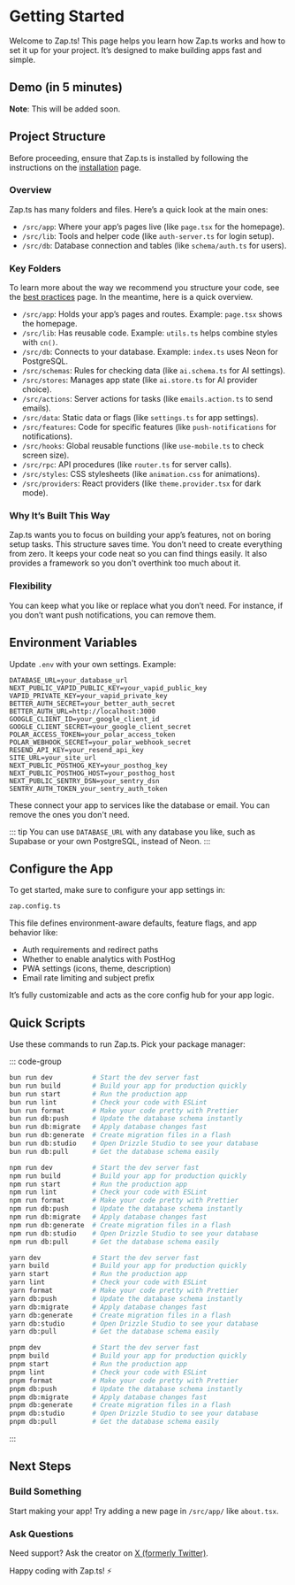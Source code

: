 # Getting Started

Welcome to Zap.ts! This page helps you learn how Zap.ts works and how to set it up for your project. It’s designed to make building apps fast and simple.

## Demo (in 5 minutes)

**Note**: This will be added soon.

## Project Structure

Before proceeding, ensure that Zap.ts is installed by following the instructions on the [installation](/docs/introduction/installation.md) page.

### Overview

Zap.ts has many folders and files. Here’s a quick look at the main ones:

- `/src/app`: Where your app’s pages live (like `page.tsx` for the homepage).
- `/src/lib`: Tools and helper code (like `auth-server.ts` for login setup).
- `/src/db`: Database connection and tables (like `schema/auth.ts` for users).

### Key Folders

To learn more about the way we recommend you structure your code, see the [best practices](/docs/misc/best-practices) page. In the meantime, here is a quick overview.

- `/src/app`: Holds your app’s pages and routes. Example: `page.tsx` shows the homepage.
- `/src/lib`: Has reusable code. Example: `utils.ts` helps combine styles with `cn()`.
- `/src/db`: Connects to your database. Example: `index.ts` uses Neon for PostgreSQL.
- `/src/schemas`: Rules for checking data (like `ai.schema.ts` for AI settings).
- `/src/stores`: Manages app state (like `ai.store.ts` for AI provider choice).
- `/src/actions`: Server actions for tasks (like `emails.action.ts` to send emails).
- `/src/data`: Static data or flags (like `settings.ts` for app settings).
- `/src/features`: Code for specific features (like `push-notifications` for notifications).
- `/src/hooks`: Global reusable functions (like `use-mobile.ts` to check screen size).
- `/src/rpc`: API procedures (like `router.ts` for server calls).
- `/src/styles`: CSS stylesheets (like `animation.css` for animations).
- `/src/providers`: React providers (like `theme.provider.tsx` for dark mode).

### Why It’s Built This Way

Zap.ts wants you to focus on building your app’s features, not on boring setup tasks. This structure saves time. You don’t need to create everything from zero. It keeps your code neat so you can find things easily. It also provides a framework so you don't overthink too much about it.

### Flexibility

You can keep what you like or replace what you don’t need. For instance, if you don’t want push notifications, you can remove them.

## Environment Variables

Update `.env` with your own settings. Example:

```
DATABASE_URL=your_database_url
NEXT_PUBLIC_VAPID_PUBLIC_KEY=your_vapid_public_key
VAPID_PRIVATE_KEY=your_vapid_private_key
BETTER_AUTH_SECRET=your_better_auth_secret
BETTER_AUTH_URL=http://localhost:3000
GOOGLE_CLIENT_ID=your_google_client_id
GOOGLE_CLIENT_SECRET=your_google_client_secret
POLAR_ACCESS_TOKEN=your_polar_access_token
POLAR_WEBHOOK_SECRET=your_polar_webhook_secret
RESEND_API_KEY=your_resend_api_key
SITE_URL=your_site_url
NEXT_PUBLIC_POSTHOG_KEY=your_posthog_key
NEXT_PUBLIC_POSTHOG_HOST=your_posthog_host
NEXT_PUBLIC_SENTRY_DSN=your_sentry_dsn
SENTRY_AUTH_TOKEN_your_sentry_auth_token
```

These connect your app to services like the database or email. You can remove the ones you don't need.

::: tip
You can use `DATABASE_URL` with any database you like, such as Supabase or your own PostgreSQL, instead of Neon.
:::

## Configure the App

To get started, make sure to configure your app settings in:

```bash
zap.config.ts
```

This file defines environment-aware defaults, feature flags, and app behavior like:

- Auth requirements and redirect paths
- Whether to enable analytics with PostHog
- PWA settings (icons, theme, description)
- Email rate limiting and subject prefix

It’s fully customizable and acts as the core config hub for your app logic.

## Quick Scripts

Use these commands to run Zap.ts. Pick your package manager:

::: code-group

```bash [bun]
bun run dev          # Start the dev server fast
bun run build        # Build your app for production quickly
bun run start        # Run the production app
bun run lint         # Check your code with ESLint
bun run format       # Make your code pretty with Prettier
bun run db:push      # Update the database schema instantly
bun run db:migrate   # Apply database changes fast
bun run db:generate  # Create migration files in a flash
bun run db:studio    # Open Drizzle Studio to see your database
bun run db:pull      # Get the database schema easily
```

```bash [npm]
npm run dev          # Start the dev server fast
npm run build        # Build your app for production quickly
npm run start        # Run the production app
npm run lint         # Check your code with ESLint
npm run format       # Make your code pretty with Prettier
npm run db:push      # Update the database schema instantly
npm run db:migrate   # Apply database changes fast
npm run db:generate  # Create migration files in a flash
npm run db:studio    # Open Drizzle Studio to see your database
npm run db:pull      # Get the database schema easily
```

```bash [yarn]
yarn dev             # Start the dev server fast
yarn build           # Build your app for production quickly
yarn start           # Run the production app
yarn lint            # Check your code with ESLint
yarn format          # Make your code pretty with Prettier
yarn db:push         # Update the database schema instantly
yarn db:migrate      # Apply database changes fast
yarn db:generate     # Create migration files in a flash
yarn db:studio       # Open Drizzle Studio to see your database
yarn db:pull         # Get the database schema easily
```

```bash [pnpm]
pnpm dev             # Start the dev server fast
pnpm build           # Build your app for production quickly
pnpm start           # Run the production app
pnpm lint            # Check your code with ESLint
pnpm format          # Make your code pretty with Prettier
pnpm db:push         # Update the database schema instantly
pnpm db:migrate      # Apply database changes fast
pnpm db:generate     # Create migration files in a flash
pnpm db:studio       # Open Drizzle Studio to see your database
pnpm db:pull         # Get the database schema easily
```

:::

## Next Steps

### Build Something

Start making your app! Try adding a new page in `/src/app/` like `about.tsx`.

### Ask Questions

Need support? Ask the creator on [X (formerly Twitter)](https://www.x.com/alexandretrotel/).

Happy coding with Zap.ts! ⚡
